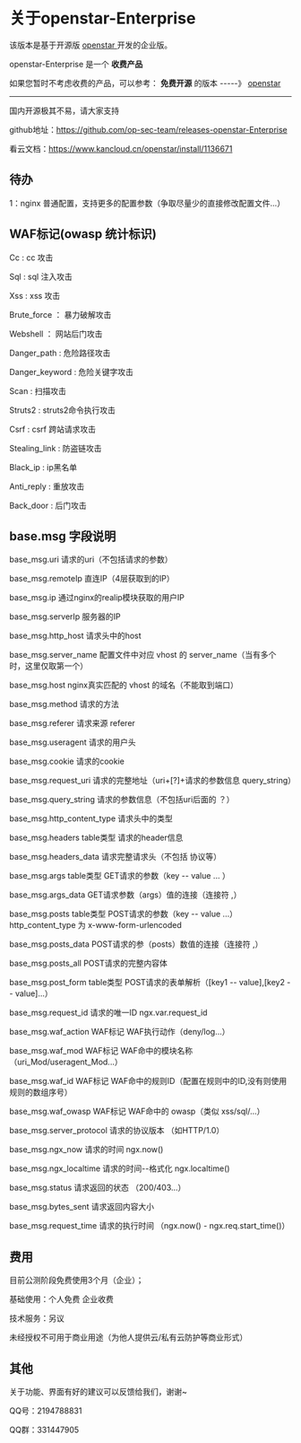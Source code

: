 # 关于openstar-Enterprise

该版本是基于开源版 [openstar ](https://github.com/starjun/openstar) 开发的企业版。

openstar-Enterprise 是一个 **收费产品**

 如果您暂时不考虑收费的产品，可以参考： **免费开源** 的版本 -----》  [openstar ](https://github.com/starjun/openstar)


*****
国内开源极其不易，请大家支持

github地址：https://github.com/op-sec-team/releases-openstar-Enterprise

看云文档：https://www.kancloud.cn/openstar/install/1136671

## 待办
1：nginx 普通配置，支持更多的配置参数（争取尽量少的直接修改配置文件...）

## WAF标记(owasp 统计标识)
Cc : cc 攻击

Sql : sql 注入攻击

Xss : xss 攻击

Brute_force ： 暴力破解攻击

Webshell ： 网站后门攻击

Danger_path : 危险路径攻击

Danger_keyword : 危险关键字攻击

Scan : 扫描攻击

Struts2 : struts2命令执行攻击

Csrf : csrf 跨站请求攻击

Stealing_link : 防盗链攻击

Black_ip : ip黑名单

Anti_reply : 重放攻击

Back_door : 后门攻击


## base.msg 字段说明
base_msg.uri                    请求的uri（不包括请求的参数）

base_msg.remoteIp               直连IP（4层获取到的IP）

base_msg.ip                     通过nginx的realip模块获取的用户IP

base_msg.serverIp               服务器的IP

base_msg.http_host              请求头中的host

base_msg.server_name            配置文件中对应 vhost 的 server_name（当有多个时，这里仅取第一个）

base_msg.host                   nginx真实匹配的 vhost 的域名（不能取到端口）

base_msg.method                 请求的方法

base_msg.referer                请求来源 referer

base_msg.useragent              请求的用户头

base_msg.cookie                 请求的cookie

base_msg.request_uri            请求的完整地址（uri+[?]+请求的参数信息 query_string）

base_msg.query_string           请求的参数信息（不包括uri后面的 ？）

base_msg.http_content_type      请求头中的类型

base_msg.headers                table类型   请求的header信息

base_msg.headers_data           请求完整请求头（不包括 协议等）

base_msg.args                   table类型   GET请求的参数（key -- value ... ）

base_msg.args_data              GET请求参数（args）值的连接（连接符 ,）

base_msg.posts                  table类型   POST请求的参数（key -- value ...） http_content_type 为 x-www-form-urlencoded

base_msg.posts_data             POST请求的参（posts）数值的连接（连接符 ,）

base_msg.posts_all              POST请求的完整内容体

base_msg.post_form              table类型   POST请求的表单解析（[key1 -- value],[key2 -- value]...）

base_msg.request_id             请求的唯一ID ngx.var.request_id

base_msg.waf_action             WAF标记  WAF执行动作（deny/log...）

base_msg.waf_mod                WAF标记  WAF命中的模块名称（uri_Mod/useragent_Mod...）

base_msg.waf_id                 WAF标记  WAF命中的规则ID（配置在规则中的ID,没有则使用规则的数组序号）

base_msg.waf_owasp              WAF标记  WAF命中的 owasp（类似 xss/sql/...）

base_msg.server_protocol        请求的协议版本 （如HTTP/1.0）

base_msg.ngx_now                请求的时间 ngx.now()

base_msg.ngx_localtime          请求的时间--格式化 ngx.localtime()

base_msg.status                 请求返回的状态 （200/403...）

base_msg.bytes_sent             请求返回内容大小

base_msg.request_time           请求的执行时间 （ngx.now() - ngx.req.start_time()）



## 费用
目前公测阶段免费使用3个月（企业）；

基础使用：个人免费   企业收费

技术服务：另议

未经授权不可用于商业用途（为他人提供云/私有云防护等商业形式）

## 其他
关于功能、界面有好的建议可以反馈给我们，谢谢~

QQ号：2194788831

QQ群：331447905
